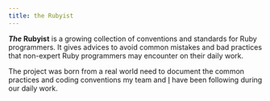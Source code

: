```yaml
---
title: the Rubyist
---
```


***The* Rubyist** is a growing collection of conventions and standards for Ruby programmers. It gives advices to avoid common mistakes and bad practices that non-expert Ruby programmers may encounter on their daily work.

The project was born from a real world need to document the common practices and coding conventions my team and [I](http://www.simonecarletti.com/) have been following during our daily work.
